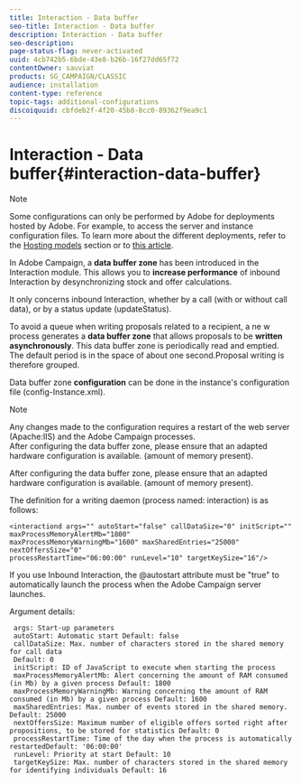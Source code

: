 ```yaml
---
title: Interaction - Data buffer
seo-title: Interaction - Data buffer
description: Interaction - Data buffer
seo-description: 
page-status-flag: never-activated
uuid: 4cb742b5-6bde-43e8-b26b-16f27dd65f72
contentOwner: sauviat
products: SG_CAMPAIGN/CLASSIC
audience: installation
content-type: reference
topic-tags: additional-configurations
discoiquuid: cbfdeb2f-4f20-45b8-8cc0-89362f9ea9c1
---
```


# Interaction - Data buffer{#interaction-data-buffer}

>[!NOTE]
>
>Some configurations can only be performed by Adobe for deployments hosted by Adobe. For example, to access the server and instance configuration files. To learn more about the different deployments, refer to the [Hosting models](../../installation/using/hosting-models.md) section or to [this article](https://helpx.adobe.com/campaign/kb/acc-on-prem-vs-hosted.html).

In Adobe Campaign, a **data buffer zone** has been introduced in the Interaction module. This allows you to **increase performance** of inbound Interaction by desynchronizing stock and offer calculations.

It only concerns inbound Interaction, whether by a call (with or without call data), or by a status update (updateStatus).

To avoid a queue when writing proposals related to a recipient, a ne w process generates a **data buffer zone** that allows proposals to be **written asynchronously**. This data buffer zone is periodically read and emptied. The default period is in the space of about one second.Proposal writing is therefore grouped.

Data buffer zone **configuration** can be done in the instance's configuration file (config-Instance.xml).

>[!NOTE]
>
>Any changes made to the configuration requires a restart of the web server (Apache:IIS) and the Adobe Campaign processes.  
>After configuring the data buffer zone, please ensure that an adapted hardware configuration is available. (amount of memory present).

After configuring the data buffer zone, please ensure that an adapted hardware configuration is available. (amount of memory present).

The definition for a writing daemon (process named: interaction) is as follows:

```
<interactiond args="" autoStart="false" callDataSize="0" initScript="" maxProcessMemoryAlertMb="1800"
maxProcessMemoryWarningMb="1600" maxSharedEntries="25000" nextOffersSize="0"
processRestartTime="06:00:00" runLevel="10" targetKeySize="16"/>
```

If you use Inbound Interaction, the @autostart attribute must be "true" to automatically launch the process when the Adobe Campaign server launches.

Argument details:

```
 args: Start-up parameters 
 autoStart: Automatic start Default: false 
 callDataSize: Max. number of characters stored in the shared memory for call data
 Default: 0 
 initScript: ID of JavaScript to execute when starting the process 
 maxProcessMemoryAlertMb: Alert concerning the amount of RAM consumed (in Mb) by a given process Default: 1800 
 maxProcessMemoryWarningMb: Warning concerning the amount of RAM consumed (in Mb) by a given process Default: 1600 
 maxSharedEntries: Max. number of events stored in the shared memory. Default: 25000 
 nextOffersSize: Maximum number of eligible offers sorted right after propositions, to be stored for statistics Default: 0 
 processRestartTime: Time of the day when the process is automatically restartedDefault: '06:00:00' 
 runLevel: Priority at start Default: 10 
 targetKeySize: Max. number of characters stored in the shared memory for identifying individuals Default: 16 
```

